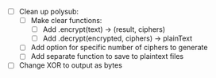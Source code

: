 - [ ] Clean up polysub:
    - [ ] Make clear functions:
        - [ ] Add .encrypt(text) -> (result, ciphers)
        - [ ] Add .decrypt(encrypted, ciphers) -> plainText
    - [ ] Add option for specific number of ciphers to generate
    - [ ] Add separate function to save to plaintext files

- [ ] Change XOR to output as bytes
